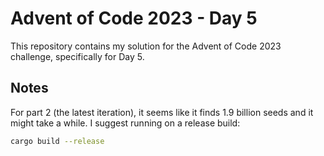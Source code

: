 # Advent of Code 2023 - Day 5

This repository contains my solution for the Advent of Code 2023 challenge, specifically for Day 5.

## Notes

For part 2 (the latest iteration), it seems like it finds 1.9 billion seeds and it might take a while.
I suggest running on a release build:
```bash
cargo build --release
```
